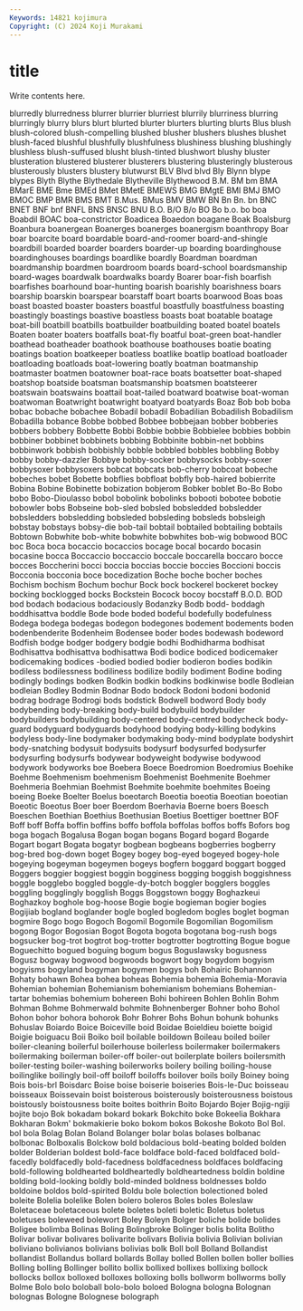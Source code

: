 ```yaml
---
Keywords: 14821 kojimura
Copyright: (C) 2024 Koji Murakami
---
```


# title

Write contents here.



 blurredly blurredness blurrer blurrier blurriest
blurrily blurriness blurring blurringly blurry blurs blurt blurted blurter blurters
blurting blurts Blus blush blush-colored blush-compelling blushed blusher blushers blushes
blushet blush-faced blushful blushfully blushfulness blushiness blushing blushingly blushless blush-suffused
blusht blush-tinted blushwort blushy bluster blusteration blustered blusterer blusterers blustering
blusteringly blusterous blusterously blusters blustery blutwurst BLV Blvd blvd Bly
Blynn blype blypes Blyth Blythe Blythedale Blytheville Blythewood B.M. BM
bm BMA BMarE BME Bme BMEd BMet BMetE BMEWS BMG
BMgtE BMI BMJ BMO BMOC BMP BMR BMS BMT B.Mus.
BMus BMV BMW BN Bn Bn. bn BNC BNET BNF
bnf BNFL BNS BNSC BNU B.O. B/O B/o BO Bo
b.o. bo boa Boabdil BOAC boa-constrictor Boadicea Boaedon boagane Boak
Boalsburg Boanbura boanergean Boanerges boanerges boanergism boanthropy Boar boar boarcite
board boardable board-and-roomer board-and-shingle boardbill boarded boarder boarders boarder-up boarding
boardinghouse boardinghouses boardings boardlike boardly Boardman boardman boardmanship boardmen boardroom
boards board-school boardsmanship board-wages boardwalk boardwalks boardy Boarer boar-fish boarfish
boarfishes boarhound boar-hunting boarish boarishly boarishness boars boarship boarskin boarspear
boarstaff boart boarts boarwood Boas boas boast boasted boaster boasters
boastful boastfully boastfulness boasting boastingly boastings boastive boastless boasts boat
boatable boatage boat-bill boatbill boatbills boatbuilder boatbuilding boated boatel boatels
Boaten boater boaters boatfalls boat-fly boatful boat-green boat-handler boathead boatheader
boathook boathouse boathouses boatie boating boatings boation boatkeeper boatless boatlike
boatlip boatload boatloader boatloading boatloads boat-lowering boatly boatman boatmanship boatmaster
boatmen boatowner boat-race boats boatsetter boat-shaped boatshop boatside boatsman boatsmanship
boatsmen boatsteerer boatswain boatswains boattail boat-tailed boatward boatwise boat-woman boatwoman
Boatwright boatwright boatyard boatyards Boaz Bob bob boba bobac bobache
bobachee Bobadil bobadil Bobadilian Bobadilish Bobadilism Bobadilla bobance Bobbe bobbed
Bobbee bobbejaan bobber bobberies bobbers bobbery Bobbette Bobbi Bobbie bobbie
Bobbielee bobbies bobbin bobbiner bobbinet bobbinets bobbing Bobbinite bobbin-net bobbins
bobbinwork bobbish bobbishly bobble bobbled bobbles bobbling Bobby bobby bobby-dazzler
Bobbye bobby-socker bobbysocks bobby-soxer bobbysoxer bobbysoxers bobcat bobcats bob-cherry bobcoat
bobeche bobeches bobet Bobette bobflies bobfloat bobfly bob-haired bobierrite Bobina
Bobine Bobinette bobization bobjerom Bobker boblet Bo-Bo Bobo bobo Bobo-Dioulasso
bobol bobolink bobolinks bobooti bobotee bobotie bobowler bobs Bobseine bob-sled
bobsled bobsledded bobsledder bobsledders bobsledding bobsleded bobsleding bobsleds bobsleigh bobstay
bobstays bobsy-die bob-tail bobtail bobtailed bobtailing bobtails Bobtown Bobwhite bob-white
bobwhite bobwhites bob-wig bobwood BOC boc Boca boca bocaccio bocaccios
bocage bocal bocardo bocasin bocasine bocca Boccaccio boccaccio boccale boccarella
boccaro bocce bocces Boccherini bocci boccia boccias boccie boccies Boccioni
boccis Bocconia bocconia boce bocedization Boche boche bocher boches Bochism
bochism Bochum bochur Bock bock bockerel bockeret bockey bocking bocklogged
bocks Bockstein Bocock bocoy bocstaff B.O.D. BOD bod bodach bodacious
bodaciously Bodanzky Bodb bodd- boddagh boddhisattva boddle Bode bode boded
bodeful bodefully bodefulness Bodega bodega bodegas bodegon bodegones bodement bodements
boden bodenbenderite Bodenheim Bodensee boder bodes bodewash bodeword Bodfish bodge
bodger bodgery bodgie bodhi Bodhidharma bodhisat Bodhisattva bodhisattva bodhisattwa Bodi
bodice bodiced bodicemaker bodicemaking bodices -bodied bodied bodier bodieron bodies
bodikin bodiless bodilessness bodiliness bodilize bodily bodiment Bodine boding bodingly
bodings bodken Bodkin bodkin bodkins bodkinwise bodle Bodleian bodleian Bodley
Bodmin Bodnar Bodo bodock Bodoni bodoni bodonid bodrag bodrage Bodrogi
bods bodstick Bodwell bodword Body body bodybending body-breaking body-build bodybuild
bodybuilder bodybuilders bodybuilding body-centered body-centred bodycheck body-guard bodyguard bodyguards bodyhood
bodying body-killing bodykins bodyless body-line bodymaker bodymaking body-mind bodyplate bodyshirt
body-snatching bodysuit bodysuits bodysurf bodysurfed bodysurfer bodysurfing bodysurfs bodywear bodyweight
bodywise bodywood bodywork bodyworks boe Boebera Boece Boedromion Boedromius Boehike
Boehme Boehmenism boehmenism Boehmenist Boehmenite Boehmer Boehmeria Boehmian Boehmist Boehmite
boehmite boehmites Boeing boeing Boeke Boelter Boelus boeotarch Boeotia boeotia
Boeotian boeotian Boeotic Boeotus Boer boer Boerdom Boerhavia Boerne boers
Boesch Boeschen Boethian Boethius Boethusian Boetius Boettiger boettner BOF Boff
boff Boffa boffin boffins boffo boffola boffolas boffos boffs Bofors
bog boga bogach Bogalusa Bogan bogan bogans Bogard bogard Bogarde
Bogart bogart Bogata bogatyr bogbean bogbeans bogberries bogberry bog-bred bog-down
boget Bogey bogey bog-eyed bogeyed bogey-hole bogeying bogeyman bogeymen bogeys
bogfern boggard boggart bogged Boggers boggier boggiest boggin bogginess bogging
boggish boggishness boggle bogglebo boggled boggle-dy-botch boggler bogglers boggles boggling
bogglingly bogglish Boggs Boggstown boggy Boghazkeui Boghazkoy boghole bog-hoose Bogie
bogie bogieman bogier bogies Bogijiab bogland boglander bogle bogled bogledom
bogles boglet bogman bogmire Bogo bogo Bogoch Bogomil Bogomile Bogomilian
Bogomilism bogong Bogor Bogosian Bogot Bogota bogota bogotana bog-rush bogs
bogsucker bog-trot bogtrot bog-trotter bogtrotter bogtrotting Bogue bogue Boguechitto bogued
boguing bogum bogus Boguslawsky bogusness Bogusz bogway bogwood bogwoods bogwort
bogy bogydom bogyism bogyisms bogyland bogyman bogymen bogys boh Bohairic
Bohannon Bohaty bohawn Bohea bohea boheas Bohemia bohemia Bohemia-Moravia Bohemian
bohemian Bohemianism bohemianism bohemians Bohemian-tartar bohemias bohemium bohereen Bohi bohireen
Bohlen Bohlin Bohm Bohman Bohme Bohmerwald bohmite Bohnenberger Bohner boho
Bohol Bohon bohor bohora bohorok Bohr Bohrer Bohs Bohun bohunk
bohunks Bohuslav Boiardo Boice Boiceville boid Boidae Boieldieu boiette boigid
Boigie boiguacu Boii Boiko boil boilable boildown Boileau boiled boiler
boiler-cleaning boilerful boilerhouse boilerless boilermaker boilermakers boilermaking boilerman boiler-off boiler-out
boilerplate boilers boilersmith boiler-testing boiler-washing boilerworks boilery boiling boiling-house boilinglike
boilingly boil-off boiloff boiloffs boilover boils boily Boiney boing Bois
bois-brl Boisdarc Boise boise boiserie boiseries Bois-le-Duc boisseau boisseaux Boissevain
boist boisterous boisterously boisterousness boistous boistously boistousness boite boites boithrin
Boito Bojardo Bojer Bojig-ngiji bojite bojo Bok bokadam bokard bokark
Bokchito boke Bokeelia Bokhara Bokharan Bokm' bokmakierie boko bokom bokos
Bokoshe Bokoto Bol Bol. bol bola Bolag Bolan Boland Bolanger
bolar bolas bolases bolbanac bolbonac Bolboxalis Bolckow bold boldacious bold-beating
bolded bolden bolder Bolderian boldest bold-face boldface bold-faced boldfaced bold-facedly
boldfacedly bold-facedness boldfacedness boldfaces boldfacing bold-following boldhearted boldheartedly boldheartedness boldin
boldine bolding bold-looking boldly bold-minded boldness boldnesses boldo boldoine boldos
bold-spirited Boldu bole bolection bolectioned boled boleite Bolelia bolelike Bolen
bolero boleros Boles boles Boleslaw Boletaceae boletaceous bolete boletes boleti
boletic Boletus boletus boletuses boleweed bolewort Boley Boleyn Bolger boliche
bolide bolides Boligee bolimba Bolinas Boling Bolingbroke Bolinger bolis bolita
Bolitho Bolivar bolivar bolivares bolivarite bolivars Bolivia bolivia Bolivian bolivian
boliviano bolivianos bolivians bolivias bolk Boll boll Bolland Bollandist bollandist
Bollandus bollard bollards Bollay bolled Bollen bollen boller bollies Bolling
bolling Bollinger bollito bollix bollixed bollixes bollixing bollock bollocks bollox
bolloxed bolloxes bolloxing bolls bollworm bollworms bolly Bolme Bolo bolo
boloball bolo-bolo boloed Bologna bologna Bolognan bolognas Bologne Bolognese bolograph
